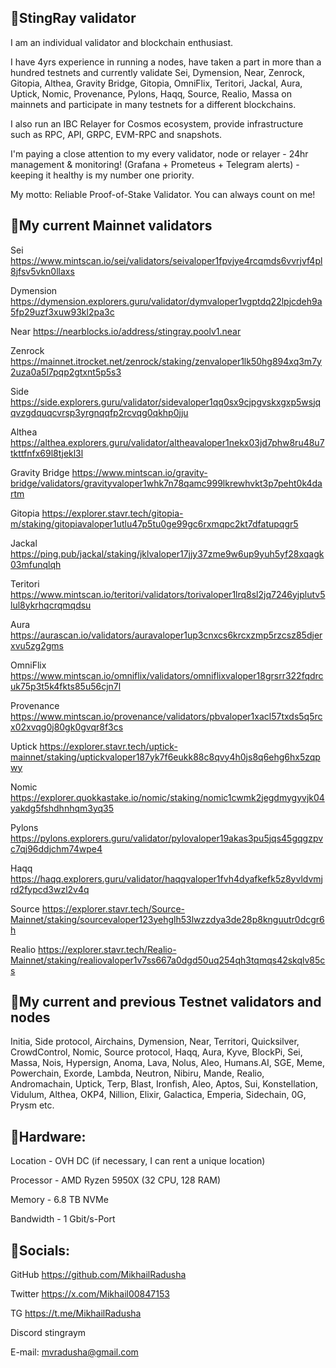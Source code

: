 ## 🔸StingRay validator

I am an individual validator and blockchain enthusiast.

I have 4yrs experience in running a nodes, have taken a part in more than a hundred testnets and  currently validate Sei, Dymension, Near, Zenrock, Gitopia, Althea, Gravity Bridge, Gitopia, OmniFlix, Teritori, Jackal, Aura, Uptick, Nomic, Provenance, Pylons, Haqq, Source, Realio, Massa on mainnets and participate in many testnets for a different blockchains.

I also run an IBC Relayer for Cosmos ecosystem, provide infrastructure such as RPC, API, GRPC, EVM-RPC and snapshots.

I'm paying a close attention to my every validator, node or relayer - 24hr management & monitoring! (Grafana + Prometeus + Telegram alerts) - keeping it healthy is my number one priority.

My motto: Reliable Proof-of-Stake Validator. You can always count on me!

## 🔸My current Mainnet validators 

Sei https://www.mintscan.io/sei/validators/seivaloper1fpvjye4rcqmds6vvrjvf4pl8jfsv5vkn0llaxs

Dymension https://dymension.explorers.guru/validator/dymvaloper1vgptdq22lpjcdeh9a5fp29uzf3xuw93kl2pa3c

Near https://nearblocks.io/address/stingray.poolv1.near

Zenrock https://mainnet.itrocket.net/zenrock/staking/zenvaloper1lk50hg894xq3m7y2uza0a5l7pqp2gtxnt5p5s3

Side https://side.explorers.guru/validator/sidevaloper1qq0sx9cjpgvskxgxp5wsjqqvzgdquqcvrsp3yrgnqqfp2rcvqg0qkhp0jju

Althea https://althea.explorers.guru/validator/altheavaloper1nekx03jd7phw8ru48u7tkttfnfx69l8tjekl3l

Gravity Bridge https://www.mintscan.io/gravity-bridge/validators/gravityvaloper1whk7n78qamc999lkrewhvkt3p7peht0k4dartm

Gitopia https://explorer.stavr.tech/gitopia-m/staking/gitopiavaloper1utlu47p5tu0ge99gc6rxmqpc2kt7dfatupqgr5

Jackal https://ping.pub/jackal/staking/jklvaloper17jjy37zme9w6up9yuh5yf28xqagk03mfunqlqh

Teritori https://www.mintscan.io/teritori/validators/torivaloper1lrq8sl2jq7246yjplutv5lul8ykrhqcrqmqdsu

Aura https://aurascan.io/validators/auravaloper1up3cnxcs6krcxzmp5rzcsz85djerxvu5zg2gms

OmniFlix https://www.mintscan.io/omniflix/validators/omniflixvaloper18grsrr322fqdrcuk75p3t5k4fkts85u56cjn7l

Provenance https://www.mintscan.io/provenance/validators/pbvaloper1xacl57txds5q5rcx02xvqg0j80gk0gvqr8f3cs

Uptick https://explorer.stavr.tech/uptick-mainnet/staking/uptickvaloper187yk7f6eukk88c8qvy4h0js8q6ehg6hx5zqpwy

Nomic https://explorer.quokkastake.io/nomic/staking/nomic1cwmk2jegdmygyvjk04yakdg5fshdhnhqm3yq35

Pylons https://pylons.explorers.guru/validator/pylovaloper19akas3pu5jqs45gqgzpvc7qj96ddjchm74wpe4

Haqq https://haqq.explorers.guru/validator/haqqvaloper1fvh4dyafkefk5z8yvldvmjrd2fypcd3wzl2v4q

Source https://explorer.stavr.tech/Source-Mainnet/staking/sourcevaloper123yehglh53lwzzdya3de28p8knguutr0dcgr6h

Realio https://explorer.stavr.tech/Realio-Mainnet/staking/realiovaloper1v7ss667a0dgd50uq254qh3tqmqs42skqlv85cs

## 🔸My current and previous Testnet validators and nodes

Initia, Side protocol, Airchains, Dymension, Near, Territori, Quicksilver, CrowdControl, Nomic, Source protocol, Haqq, Aura, Kyve, BlockPi, Sei, Massa, Nois, Hypersign, Anoma, Lava, Nolus, Aleo, Humans.AI, SGE, Meme, Powerchain, Exorde, Lambda, Neutron, Nibiru, Mande, Realio, Andromachain, Uptick, Terp, Blast, Ironfish, Aleo, Aptos, Sui, Konstellation, Vidulum, Althea, OKP4, Nillion, Elixir, Galactica, Emperia, Sidechain, 0G, Prysm etc.

## 🔸Hardware:

Location - OVH DC (if necessary, I can rent a unique location)

Processor - AMD Ryzen 5950X (32 CPU, 128 RAM)

Memory - 6.8 TB NVMe

Bandwidth - 1 Gbit/s-Port

## 🔸Socials:

GitHub https://github.com/MikhailRadusha

Twitter https://x.com/Mikhail00847153

TG https://t.me/MikhailRadusha

Discord stingraym

E-mail: mvradusha@gmail.com
